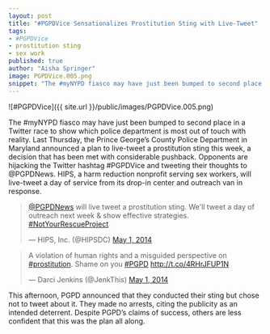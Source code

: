 ```yaml
---
layout: post
title: "#PGPDVice Sensationalizes Prostitution Sting with Live-Tweet"
tags: 
- #PGPDVice
- prostitution sting 
- sex work
published: true
author: "Aisha Springer"
image: PGPDVice.005.png
snippet: "The #myNYPD fiasco may have just been bumped to second place in a Twitter race to show which police department is most out of touch with reality. Last Thursday, the Prince George’s County Police Department in Maryland announced a plan to live-tweet a prostitution sting this week, a decision that has been met with considerable"
---
```


![#PGPDVice]({{ site.url }}/public/images/PGPDVice.005.png)

The #myNYPD fiasco may have just been bumped to second place in a Twitter race to show which police department is most out of touch with reality. Last Thursday, the Prince George’s County Police Department in Maryland announced a plan to live-tweet a prostitution sting this week, a decision that has been met with considerable pushback. Opponents are hijacking the Twitter hashtag #PGPDVice and tweeting their thoughts to @PGPDNews. HIPS, a harm reduction nonprofit serving sex workers, will live-tweet a day of service from its drop-in center and outreach van in response.

<blockquote class="twitter-tweet" lang="en"><p><a href="https://twitter.com/PGPDNews">@PGPDNews</a> will live tweet a prostitution sting. We&#39;ll tweet a day of outreach next week &amp; show effective strategies. <a href="https://twitter.com/hashtag/NotYourRescueProject?src=hash">#NotYourRescueProject</a></p>&mdash; HIPS, Inc. (@HIPSDC) <a href="https://twitter.com/HIPSDC/status/461900918968299520">May 1, 2014</a></blockquote>
<script async src="//platform.twitter.com/widgets.js" charset="utf-8"></script>

<blockquote class="twitter-tweet" lang="en"><p>A violation of human rights and a misguided perspective on <a href="https://twitter.com/hashtag/prostitution?src=hash">#prostitution</a>. Shame on you <a href="https://twitter.com/hashtag/PGPD?src=hash">#PGPD</a> <a href="http://t.co/4RHrJFUP1N">http://t.co/4RHrJFUP1N</a></p>&mdash; Darci Jenkins (@JenkThis) <a href="https://twitter.com/JenkThis/status/461942905288929280">May 1, 2014</a></blockquote>
<script async src="//platform.twitter.com/widgets.js" charset="utf-8"></script>

This afternoon, PGPD announced that they conducted their sting but chose not to tweet about it. They made no arrests, citing the publicity as an intended deterrent. Despite PGPD’s claims of success, others are less confident that this was the plan all along.
